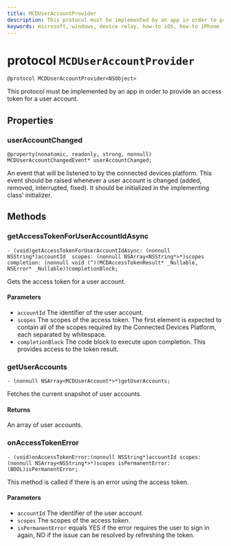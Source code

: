 ```yaml
---
title: MCDUserAccountProvider
description: This protocol must be implemented by an app in order to provide an access token for a user account.
keywords: microsoft, windows, device relay, how-to iOS, how-to iPhone 
---
```


# protocol `MCDUserAccountProvider`

```
@protocol MCDUserAccountProvider<NSObject>
```

This protocol must be implemented by an app in order to provide an access token for a user account.


## Properties

### userAccountChanged
`@property(nonatomic, readonly, strong, nonnull) MCDUserAccountChangedEvent* userAccountChanged;`

An event that will be listened to by the connected devices platform. This event should be raised whenever a user account is changed (added, removed, interrupted, fixed). It should be initialized in the implementing class' initializer.


## Methods

### getAccessTokenForUserAccountIdAsync
`- (void)getAccessTokenForUserAccountIdAsync: (nonnull NSString*)accountId 
                                     scopes: (nonnull NSArray<NSString*>*)scopes 
                                 completion: (nonnull void (^)(MCDAccessTokenResult* _Nullable, NSError* _Nullable))completionBlock;`

Gets the access token for a user account.

#### Parameters
* `accountId` The identifier of the user account.
* `scopes` The scopes of the access token. The first element is expected to contain all of the scopes required by the Connected Devices Platform, each separated by whitespace.
* `completionBlock` The code block to execute upon completion. This provides access to the token result.

### getUserAccounts
`- (nonnull NSArray<MCDUserAccount*>*)getUserAccounts;`

Fetches the current snapshot of user accounts.

#### Returns
An array of user accounts.

### onAccessTokenError
`- (void)onAccessTokenError:(nonnull NSString*)accountId scopes:(nonnull NSArray<NSString*>*)scopes isPermanentError:(BOOL)isPermanentError;`

This method is called if there is an error using the access token.

#### Parameters
* `accountId` The identifier of the user account.
* `scopes` The scopes of the access token.
* `isPermanentError` equals YES if the error requires the user to sign in again, NO if the issue can be resolved by refreshing the token.

